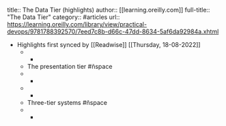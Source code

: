 title:: The Data Tier (highlights)
author:: [[learning.oreilly.com]]
full-title:: "The Data Tier"
category:: #articles
url:: https://learning.oreilly.com/library/view/practical-devops/9781788392570/7eed7c8b-d66c-47dd-8634-5af6da92984a.xhtml

- Highlights first synced by [[Readwise]] [[Thursday, 18-08-2022]]
	- -
	- The presentation tier #ñspace
	- -
	- -
	- Three-tier systems #ñspace
	- -